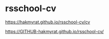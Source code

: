 # rsschool-cv

https://hakmyrat.github.io/rsschool-cv/cv

https://GITHUB-hakmyrat.github.io/rsschool-cv/
